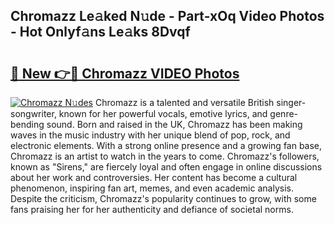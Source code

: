 ## Chromazz Le𝚊ked N𝚞de - Part-xOq Video Photos - Hot Onlyf𝚊ns Le𝚊ks 8Dvqf

# <h2><a href="http://ac45043.deff.icu/?id=Chromazz">🔗 New 👉🔴 Chromazz VIDEO Photos</a></h2>

[![Chromazz N𝚞des](https://i.imgur.com/rIISA9y.gif)](http://ac45043.deff.icu/?id=Chromazz)
Chromazz is a talented and versatile British singer-songwriter, known for her powerful vocals, emotive lyrics, and genre-bending sound. Born and raised in the UK, Chromazz has been making waves in the music industry with her unique blend of pop, rock, and electronic elements. With a strong online presence and a growing fan base, Chromazz is an artist to watch in the years to come. Chromazz's followers, known as "Sirens," are fiercely loyal and often engage in online discussions about her work and controversies. Her content has become a cultural phenomenon, inspiring fan art, memes, and even academic analysis. Despite the criticism, Chromazz's popularity continues to grow, with some fans praising her for her authenticity and defiance of societal norms.
